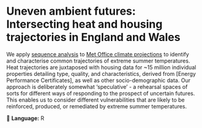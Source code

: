 # Uneven ambient futures: Intersecting heat and housing trajectories in England and Wales
We apply [sequence analysis](http://traminer.unige.ch/) to [Met Office climate projections](https://ukclimateprojections-ui.metoffice.gov.uk/ui/home) to identify and characterise common trajectories of extreme summer temperatures. Heat trajectories are juxtaposed with housing data for ~15 million individual properties detailing type, quality, and characteristics, derived from [Energy Performance Certificates], as well as other socio-demographic data. Our approach is deliberately somewhat ‘speculative’ - a rehearsal spaces of sorts for different ways of responding to the prospect of uncertain futures. This enables us to consider different vulnerabilities that are likely to be reinforced, produced, or remediated by extreme summer temperatures. 

💬 **Language:** R
